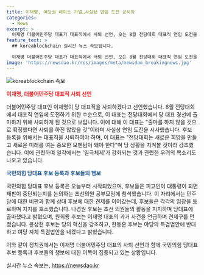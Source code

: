 ```yaml
---
title: 이재명, 여당권 레이스 가열…사실상 연임 도전 공식화
categories:
  - News
excerpt: >
  이재명 더불어민주당 대표가 대표직에서 사퇴 선언, 오는 8월 전당대회 대표직 연임 도전을 위한 수순. 출마 의사 밝히지 않으면 사퇴할 필요 없다고 강조. 전당대회는 새로운 희망과 미래를 여는 모멘텀이라며 출마 여부를 관심. 국민의힘 당대표 후보 등록 시작, 후보들 초선의원 공부모임 참석, 민주당 비판과 상대 후보 견제 등 행보 전함.
feature_text: >
  ## koreablockchain 실시간 뉴스 속보입니다.

  이재명 더불어민주당 대표가 대표직에서 사퇴 선언, 오는 8월 전당대회 대표직 연임 도전을 위한 수순. 출마 의사 밝히지 않으면 사퇴할 필요 없다고 강조. 전당대회는 새로운 희망과 미래를 여는 모멘텀이라며 출마 여부를 관심. 국민의힘 당대표 후보 등록 시작, 후보들 초선의원 공부모임 참석, 민주당 비판과 상대 후보 견제 등 행보 전함.
image: 'https://newsdao.kr/res/images/meta/newsdao_breakingnews.jpg'
---
```


<p><img src="https://newsdao.kr/res/images/meta/newsdao_breakingnews.jpg" alt="koreablockchain 속보" /></p>

<p><b><span style="color: #ee2323;">이재명, 더불어민주당 대표직 사퇴 선언</span></b> </p>

<p>더불어민주당 대표인 이재명이 당 대표직을 사퇴하겠다고 선언했습니다. 8월 전당대회에서 대표직 연임에 도전하기 위한 수순으로, 이 대표는 전당대회에서 당 대표 경선에 출마하기 위해 사퇴하게 된 것으로 보입니다. 이에 대해 이 대표는 "출마를 하지 않을 것으로 확정했다면 사퇴를 하진 않았을 것"이라며 사실상 연임 도전을 시사했습니다. 후보 등록을 위해서는 대표직을 사퇴하여야 하며, 이 대표는 "전당대회는 새로운 희망을 만들고 새로운 미래를 여는 중요한 모멘텀이 돼야 한다"며 당 상황을 지켜볼 것이라 강조했습니다. 이에 관련하여 일각에서는 '일극체제'가 강화되는 것과 관련한 우려의 목소리도 나오고 있습니다.</p>

<p><b><span style="color: #1a5490;">국민의힘 당대표 후보 등록과 후보들의 행보</span></b></p>

<p>국민의힘 당대표 후보 등록은 오늘부터 시작되었으며, 후보들은 피고인이 대통령이 되면 재판이 중단되는지를 논의하는 초선의원 공부모임에 참석했습니다. 이 자리에서는 민주당에 대한 비판과 함께 상대 후보에 대한 견제를 이어갔는데, 후보들은 각각의 입장을 토로하며 지지를 호소했습니다. 나경원 후보는 초선 의원들의 활동을 지지하며 당대표에 출마했다고 밝혔으며, 원희룡 후보는 이재명 대표의 과거 사건을 언급하며 견제구를 던졌습니다. 윤상현 후보는 당의 혁신을 강조하고, 한동훈 후보는 야당의 특검법안에 반대하고 여당 자체 특검법안을 내겠다고 밝혔습니다.</p>

<p>이와 같이 정치권에서는 이재명 더불어민주당 대표의 사퇴 선언과 함께 국민의힘 당대표 후보 등록과 후보들의 행보에 대한 이목이 집중되고 있는 상황입니다.</p>
실시간 뉴스 속보는, <a href="https://newsdao.kr" rel="dofollow">https://newsdao.kr</a>


